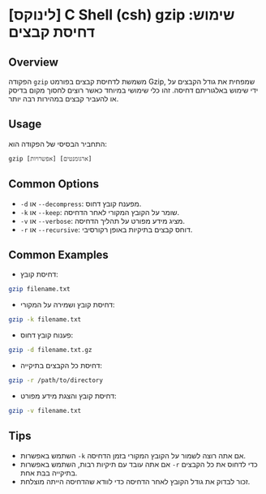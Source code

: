 # [לינוקס] C Shell (csh) gzip שימוש: דחיסת קבצים

## Overview
הפקודה `gzip` משמשת לדחיסת קבצים בפורמט Gzip, שמפחית את גודל הקבצים על ידי שימוש באלגוריתם דחיסה. זהו כלי שימושי במיוחד כאשר רוצים לחסוך מקום בדיסק או להעביר קבצים במהירות רבה יותר.

## Usage
התחביר הבסיסי של הפקודה הוא:
```
gzip [אפשרויות] [ארגומנטים]
```

## Common Options
- `-d` או `--decompress`: מפענח קובץ דחוס.
- `-k` או `--keep`: שומר על הקובץ המקורי לאחר הדחיסה.
- `-v` או `--verbose`: מציג מידע מפורט על תהליך הדחיסה.
- `-r` או `--recursive`: דוחס קבצים בתיקיות באופן רקורסיבי.

## Common Examples
- דחיסת קובץ:
```bash
gzip filename.txt
```

- דחיסת קובץ ושמירה על המקורי:
```bash
gzip -k filename.txt
```

- פענוח קובץ דחוס:
```bash
gzip -d filename.txt.gz
```

- דחיסת כל הקבצים בתיקייה:
```bash
gzip -r /path/to/directory
```

- דחיסת קובץ והצגת מידע מפורט:
```bash
gzip -v filename.txt
```

## Tips
- השתמש באפשרות `-k` אם אתה רוצה לשמור על הקובץ המקורי בזמן הדחיסה.
- אם אתה עובד עם תיקיות רבות, השתמש באפשרות `-r` כדי לדחוס את כל הקבצים בתיקייה בבת אחת.
- זכור לבדוק את גודל הקובץ לאחר הדחיסה כדי לוודא שהדחיסה הייתה מוצלחת.
